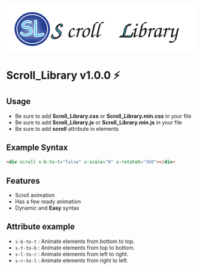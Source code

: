 ![logo](/Example/Scroll_Library_logo.svg)
# Scroll_Library v1.0.0 ⚡
## Usage
- Be sure to add **Scroll_Library.css** or **Scroll_Library.min.css** in your file
- Be sure to add **Scroll_Library.js** or **Scroll_Library.min.js** in your file
- Be sure to add **scroll** attribute in elements


## Example Syntax
~~~html 
<div scroll s-b-to-t="false" s-scale="0" s-rotateX="360"></div>
~~~
 
## Features  
- Scroll animation
- Has a few ready animation
- Dynamic and **Easy** syntax

## Attribute example
- `s-b-to-t` : Animate elements from bottom to top.
- `s-t-to-b` : Animate elements from top to bottom.
- `s-l-to-r` : Animate elements from left to right.
- `s-r-to-l` : Animate elements from right to left.